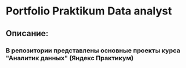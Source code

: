 # Portfolio Praktikum Data analyst

## Описание:
### В репозитории представлены основные проекты курса "Аналитик данных" (Яндекс Практикум)




